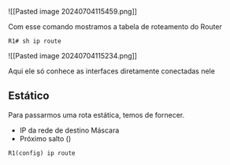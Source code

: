 ![[Pasted image 20240704115459.png]]

Com esse comando mostramos a tabela de roteamento do Router
```R1
R1# sh ip route
```
![[Pasted image 20240704115234.png]]

Aqui ele só conhece as interfaces diretamente conectadas nele

## Estático
Para passarmos uma rota estática, temos de fornecer.

- IP da rede de destino Máscara
- Próximo salto ()

```R1
R1(config) ip route
```


